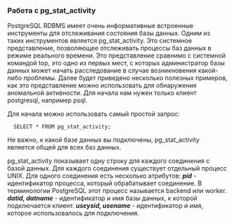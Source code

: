 ### Работа с pg_stat_activity

PostgreSQL RDBMS имеет очень информативные встроенные инструменты для отслеживания состояния базы данных. Одним из таких инструментов является pg_stat_activity.
Это системное представление, позволяющее отслеживать процессы баз данных в режиме реального времени. Это представление сравнимо с системной командой top, 
это одно из первых мест, с которых администратор базы данных может начать расследование в случае возникновения какой-либо проблемы. 
Далее будет приведено несколько полезных примеров, как это представление можно использовать для обнаружения аномальной активности. 
Для начала нам нужен только клиент postgresql, например psql.

Для начала можно использовать самый простой запрос:

      SELECT * FROM pg_stat_activity;

Не важно, к какой базе данных вы подключены, pg_stat_activity является общей для всех баз данных.

pg_stat_activity показывает одну строку для каждого соединения с базой данных. Для каждого соединения существует отдельный процесс UNIX. Для одного соединения есть несколько атрибутов:
***pid*** - идентификатор процесса, который обрабатывает соединение. В терминологии PostgreSQL этот процесс называется backend или worker.
***datid, datname***   - идентификатор и имя базы данных, к которой подключается клиент.
***useysid, usename*** - идентификатор и имя, которое использовалось для подключения.

